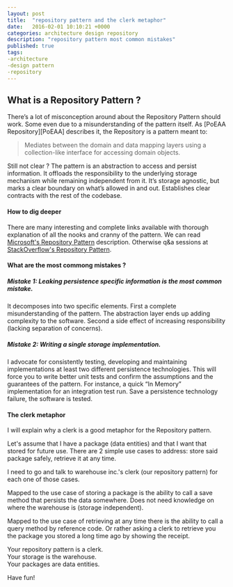 ```yaml
---
layout: post
title:  "repository pattern and the clerk metaphor"
date:   2016-02-01 10:10:21 +0000
categories: architecture design repository
description: "repository pattern most common mistakes"
published: true
tags:
-architecture
-design pattern
-repository
---
```


## What is a Repository Pattern ?

There’s a lot of misconception around about the Repository Pattern should work. Some even due to a misunderstanding of the pattern itself. As [PoEAA Repository][PoEAA] describes it, the Repository is a pattern meant to:

> Mediates between the domain and data mapping layers using a collection-like interface for accessing domain objects.

Still not clear ?
The pattern is an abstraction to access and persist information. It offloads the responsibility to the underlying storage mechanism while remaining independent from it. It’s storage agnostic, but marks a clear boundary on what’s allowed in and out. Establishes clear contracts with the rest of the codebase.

#### How to dig deeper

There are many interesting and complete links available with thorough explanation of all the nooks and cranny of the pattern. We can read [Microsoft's Repository Pattern][Microsoft's Repository Pattern] description. Otherwise q&a sessions at [StackOverflow's Repository Pattern][StackOverflow's Repository Pattern].

#### What are the most commong mistakes ?

##### Mistake 1: Leaking persistence specific information is the most common mistake.

It decomposes into two specific elements.
First a complete misunderstanding of the pattern. The abstraction layer ends up adding complexity to the software. Second a side effect of increasing responsibility (lacking separation of concerns).

##### Mistake 2: Writing a single storage implementation.

I advocate for consistently testing, developing and maintaining implementations at least two different persistence technologies. This will force you to write better unit tests and confirm the assumptions and the guarantees of the pattern. For instance, a quick “In Memory” implementation for an integration test run. Save a persistence technology failure, the software is tested.

#### The clerk metaphor

I will explain why a clerk is a good metaphor for the Repository pattern.

Let's assume that I have a package (data entities) and that I want that stored for future use. There are 2 simple use cases to address: store said package safely, retrieve it at any time.

I need to go and talk to warehouse inc.'s clerk (our repository pattern) for each one of those cases.

Mapped to the use case of storing a package is the ability to call a save method that persists the data somewhere. Does not need knowledge on where the warehouse is (storage independent).

Mapped to the use case of retrieving at any time there is the ability to call a query method by reference code. Or rather asking a clerk to retrieve you the package you stored a long time ago by showing the receipt.

Your repository pattern is a clerk.  
Your storage is the warehouse.  
Your packages are data entities.  

Have fun!

[PoEAA Repository]: http://www.martinfowler.com/eaaCatalog/repository.html
[Microsoft's Repository Pattern]:https://msdn.microsoft.com/en-us/library/ff649690.aspx
[StackOverflow's Repository Pattern]:http://stackoverflow.com/questions/tagged/repository-pattern
